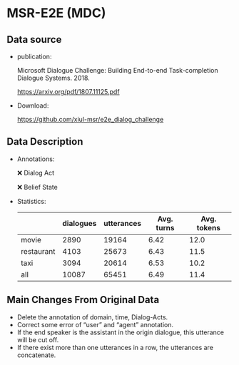 # MSR-E2E (MDC)

## Data source

+ publication: 

  Microsoft Dialogue Challenge: Building End-to-end Task-completion Dialogue Systems. 2018.

  https://arxiv.org/pdf/1807.11125.pdf

+ Download:

  https://github.com/xiul-msr/e2e_dialog_challenge



## Data Description

+ Annotations: 

  :x: Dialog Act

  :x: Belief State

+ Statistics:

  |            | dialogues | utterances | Avg. turns | Avg. tokens |
  | ---------- | --------- | ---------- | ---------- | ----------- |
  | movie      | 2890      | 19164      | 6.42       | 12.0        |
  | restaurant | 4103      | 25673      | 6.43       | 11.5        |
  | taxi       | 3094      | 20614      | 6.53       | 10.2        |
  | all        | 10087     | 65451      | 6.49       | 11.4        |



## Main Changes From Original Data

+ Delete the annotation of domain, time, Dialog-Acts. 
+ Correct some error of “user” and “agent” annotation.
+ If the end speaker is the assistant in the origin dialogue, this utterance will be cut off.
+ If there exist more than one utterances in a row, the utterances are concatenate.

